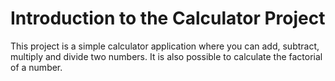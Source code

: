 # Introduction to the Calculator Project

This project is a simple calculator application where you can add, subtract, multiply and divide two numbers.
It is also possible to calculate the factorial of a number.
